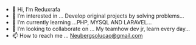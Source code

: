 - 👋 Hi, I’m Reduxrafa
- 👀 I’m interested in ... Develop original projects by solving problems...
- 🌱 I’m currently learning ...PHP, MYSQL AND LARAVEL...
- 💞️ I’m looking to collaborate on ... My teamhow dev jr, learn every day...
- 📫 How to reach me ... Neubergsolucao@gmail.com

<!---
Reduxrafa/Reduxrafa is a ✨ special ✨ repository because its `README.md` (this file) appears on your GitHub profile.
You can click the Preview link to take a look at your changes.
--->
